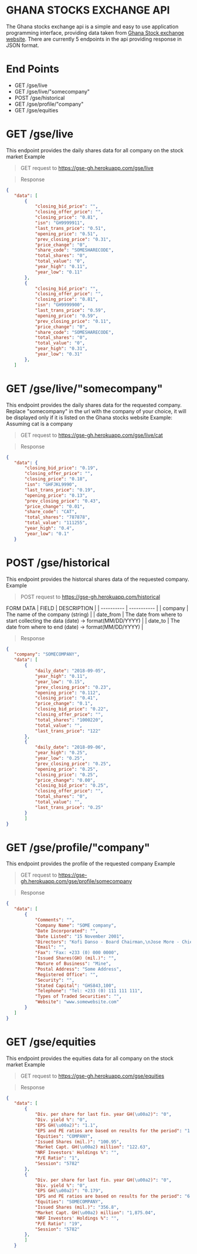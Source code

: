 # GHANA STOCKS EXCHANGE API

The Ghana stocks exchange api is a simple and easy to use application programming interface, providing data taken from [Ghana Stock exchange website](http://gse.com.gh). There are currently 5 endpoints in the api providing response in JSON format.


# End Points

  - GET /gse/live
  - GET /gse/live/"somecompany"
  - POST /gse/historical
  - GET /gse/profile/"company"
  - GET /gse/equities

# GET /gse/live
This endpoint provides the daily shares data for all company on the stock market
Example
>GET request to https://gse-gh.herokuapp.com/gse/live

>Response
 ```json
{
    "data": [
        {
            "closing_bid_price": "",
            "closing_offer_price": "",
            "closing_price": "0.81",
            "isn": "GH9999911",
            "last_trans_price": "0.51",
            "opening_price": "0.51",
            "prev_closing_price": "0.31",
            "price_change": "0",
            "share_code": "SOMESHARECODE",
            "total_shares": "0",
            "total_value": "0",
            "year_high": "0.11",
            "year_low": "0.11"
        },
        {
            "closing_bid_price": "",
            "closing_offer_price": "",
            "closing_price": "0.81",
            "isn": "GH9999900",
            "last_trans_price": "0.59",
            "opening_price": "0.59",
            "prev_closing_price": "0.11",
            "price_change": "0",
            "share_code": "SOMESHARECODE",
            "total_shares": "0",
            "total_value": "0",
            "year_high": "0.31",
            "year_low": "0.31"
        },
    ]
```
# GET /gse/live/"somecompany"
This endpoint provides the daily shares data for the requested company. Replace "somecompany" in the url with the company of your choice, it will be displayed only if it is listed on the Ghana stocks website
Example: Assuming cat is a company
>GET request to https://gse-gh.herokuapp.com/gse/live/cat

>Response
 ```json
{
    "data": {
        "closing_bid_price": "0.19",
        "closing_offer_price": "",
        "closing_price": "0.18",
        "isn": "GHFJKL9990",
        "last_trans_price": "0.19",
        "opening_price": "0.13",
        "prev_closing_price": "0.43",
        "price_change": "0.01",
        "share_code": "CAT",
        "total_shares": "787878",
        "total_value": "111255",
        "year_high": "0.4",
        "year_low": "0.1"
    }
```


# POST /gse/historical
This endpoint provides the historcal shares data of the requested company.
Example
>POST request to https://gse-gh.herokuapp.com/historical

FORM DATA
| FIELD      | DESCRIPTION |
| ---------- | ----------- |
| company    | The name of the company (string)                          |
| date_from  | The date from where to start collecting the data (date) -> format(MM/DD/YYYY) |
| date_to    | The date from where to end  (date) -> format(MM/DD/YYYY)                      |

>Response
 ```json
{
    "company": "SOMECOMPANY",
    "data": [
        {
            "daily_date": "2018-09-05",
            "year_high": "0.11",
            "year_low": "0.15",
            "prev_closing_price": "0.23",
            "opening_price": "0.112",
            "closing_price": "0.41",
            "price_change": "0.1",
            "closing_bid_price": "0.22",
            "closing_offer_price": "",
            "total_shares": "1000220",
            "total_value": "",
            "last_trans_price": "122"
        },
        {
            "daily_date": "2018-09-06",
            "year_high": "0.25",
            "year_low": "0.25",
            "prev_closing_price": "0.25",
            "opening_price": "0.25",
            "closing_price": "0.25",
            "price_change": "0.00",
            "closing_bid_price": "0.25",
            "closing_offer_price": "",
            "total_shares": "0",
            "total_value": "",
            "last_trans_price": "0.25"
        }
        ]
}
```
# GET /gse/profile/"company"
This endpoint provides the profile of the requested company
Example
>GET request to https://gse-gh.herokuapp.com/gse/profile/somecompany

>Response
 ```json
{
    "data": [
        {
            "Comments": "",
            "Company Name": "SOME company",
            "Date Incorporated": "",
            "Date Listed": "15 November 2001",
            "Directors": "Kofi Danso - Board Chairman,\nJose More - Chief Marketing Officer",
            "Email": "",
            "Fax": "Fax: +233 (0) 000 0000",
            "Issued Shares(GH) (mil.)": "",
            "Nature of Business": "Mine",
            "Postal Address": "Some Address",
            "Registered Office": "",
            "Security": "",
            "Stated Capital": "GHS843,100",
            "Telephone": "Tel: +233 (0) 111 111 111",
            "Types of Traded Securities": "",
            "Website": "www.somewebsite.com"
        }
    ]
}
```

# GET /gse/equities
This endpoint provides the equities data for all company on the stock market
Example
>GET request to https://gse-gh.herokuapp.com/gse/equities

>Response
 ```json
{
    "data": [
        {
            "Div. per share for last fin. year GH(\u00a2)": "0",
            "Div. yield %": "0",
            "EPS GH(\u00a2)": "1.1",
            "EPS and PE ratios are based on results for the period": "1 MTHS- 1/03/2007p",
            "Equities": "COMPANY",
            "Issued Shares (mil.)": "100.95",
            "Market Capt. GH(\u00a2) million": "122.63",
            "NRF Investors' Holdings %": "",
            "P/E Ratio": "1",
            "Session": "5782"
        },
        {
            "Div. per share for last fin. year GH(\u00a2)": "0",
            "Div. yield %": "0",
            "EPS GH(\u00a2)": "0.179",
            "EPS and PE ratios are based on results for the period": "6 MTHS- 30/06/2020p",
            "Equities": "SOMECOMPANY",
            "Issued Shares (mil.)": "356.8",
            "Market Capt. GH(\u00a2) million": "1,875.04",
            "NRF Investors' Holdings %": "",
            "P/E Ratio": "19",
            "Session": "5782"
        },
        ]
    }
```

